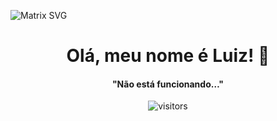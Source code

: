 ![Matrix SVG](https://raw.githubusercontent.com/rodrigograca31/rodrigograca31/master/matrix.svg)
<p>
  <h1 align="center"><b>Olá, meu nome é Luiz! 👋</b></h1>
</p>

<p>
  <h4 align="center"><b>"Não está funcionando…"</b></h4>
</p>

<p align="center">
    <img align="center" alt="visitors" src="https://profile-counter.glitch.me/LuizHen527/count.svg" />
</p>



